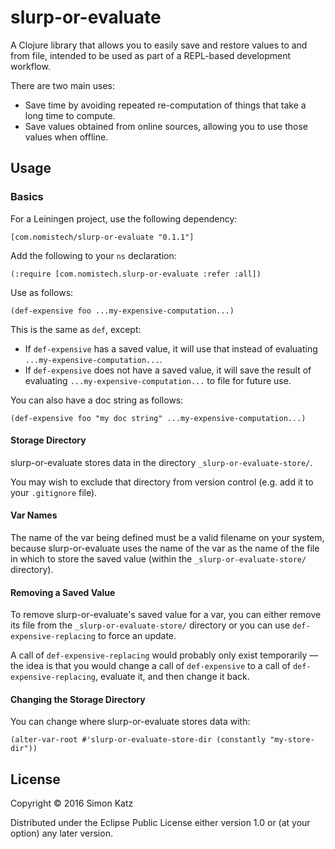 # slurp-or-evaluate

A Clojure library that allows you to easily save and restore values
to and from file, intended to be used as part of a REPL-based
development workflow.

There are two main uses:
- Save time by avoiding repeated re-computation of things that take a long
time to compute.
- Save values obtained from online sources, allowing you to use those values
when offline.

## Usage

### Basics

For a Leiningen project, use the following dependency:

```
[com.nomistech/slurp-or-evaluate "0.1.1"]
```

Add the following to your `ns` declaration:

```
(:require [com.nomistech.slurp-or-evaluate :refer :all])
```

Use as follows:

```
(def-expensive foo ...my-expensive-computation...)
```

This is the same as `def`, except:
- If `def-expensive` has a saved value, it will use that instead of evaluating
`...my-expensive-computation...`.
- If `def-expensive` does not have a saved value, it will save the result of
evaluating `...my-expensive-computation...` to file for future use.

You can also have a doc string as follows:

```
(def-expensive foo "my doc string" ...my-expensive-computation...)
```

#### Storage Directory

slurp-or-evaluate stores data in the directory `_slurp-or-evaluate-store/`.

You may wish to exclude that directory from version control
(e.g. add it to your `.gitignore` file).

#### Var Names

The name of the var being defined must be a valid filename on
your system, because
slurp-or-evaluate uses the name of the var as the name
of the file in which to store the saved value (within the
`_slurp-or-evaluate-store/` directory).

#### Removing a Saved Value

To remove slurp-or-evaluate's saved value for a var, you can either remove
its file from the `_slurp-or-evaluate-store/` directory or you can use
`def-expensive-replacing` to force an update.

A call of `def-expensive-replacing` would probably only exist temporarily
— the idea is that you would change a call of `def-expensive` to a call
of `def-expensive-replacing`, evaluate it, and then change it back.

#### Changing the Storage Directory

You can change where slurp-or-evaluate stores data with:
```
(alter-var-root #'slurp-or-evaluate-store-dir (constantly "my-store-dir"))
```

## License

Copyright © 2016 Simon Katz

Distributed under the Eclipse Public License either version 1.0 or (at
your option) any later version.
